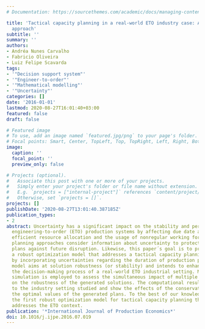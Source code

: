```yaml
---
# Documentation: https://sourcethemes.com/academic/docs/managing-content/

title: 'Tactical capacity planning in a real-world ETO industry case: A robust optimization
  approach'
subtitle: ''
summary: ''
authors:
- Andréa Nunes Carvalho
- Fabricio Oliveira
- Luiz Felipe Scavarda
tags:
- '"Decision support system"'
- '"Engineer-to-order"'
- '"Mathematical modelling"'
- '"Uncertainty"'
categories: []
date: '2016-01-01'
lastmod: 2020-08-27T16:01:40+03:00
featured: false
draft: false

# Featured image
# To use, add an image named `featured.jpg/png` to your page's folder.
# Focal points: Smart, Center, TopLeft, Top, TopRight, Left, Right, BottomLeft, Bottom, BottomRight.
image:
  caption: ''
  focal_point: ''
  preview_only: false

# Projects (optional).
#   Associate this post with one or more of your projects.
#   Simply enter your project's folder or file name without extension.
#   E.g. `projects = ["internal-project"]` references `content/project/deep-learning/index.md`.
#   Otherwise, set `projects = []`.
projects: []
publishDate: '2020-08-27T13:01:40.387185Z'
publication_types:
- 2
abstract: Uncertainty has a significant impact on the stability and performance of
  engineering-to-order (ETO) production systems by affecting due date achievement,
  efficient resource allocation and the usage of nonregular working force. Proactive
  planning approaches consider information about uncertainty to protect the generated
  plans against future disruption. Likewise, this paper´s goal is to propose and apply
  a robust optimization model that addresses a tactical capacity planning problem
  by incorporating uncertainties regarding the duration of production processes. The
  model aims at solution robustness (or stability) and intends to enhance and support
  the decision-making process of a real-world ETO industrial setting. Monte Carlo
  simulation is employed to assess the simultaneous impact of multiple constraints
  on the robustness of the generated solutions. The computational results are adherent
  to the industry setting studied and show the effects of the conservatism level on
  the optimal values of the generated plans. To the best of our knowledge, this is
  the first robust optimization model for tactical capacity planning that explicitly
  addresses the ETO context.
publication: '*International Journal of Production Economics*'
doi: 10.1016/j.ijpe.2016.07.019
---
```

